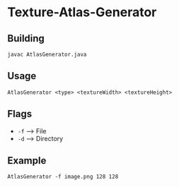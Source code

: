 # Texture-Atlas-Generator

## Building

```
javac AtlasGenerator.java
```

## Usage

```
AtlasGenerator <type> <textureWidth> <textureHeight>
```
  
## Flags

* `-f`            -->           File
* `-d`            -->           Directory

## Example

```
AtlasGenerator -f image.png 128 128
```
  
